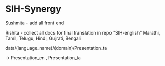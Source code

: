 # SIH-Synergy

Sushmita - add all front end

Rishita - collect all docs for final translation in repo "SIH-english"
Marathi, Tamil, Telugu, Hindi, Gujrati, Bengali

data/(language_name)/(domain)/Presentation_ta

-> Presentation_en , Presentation_ta
